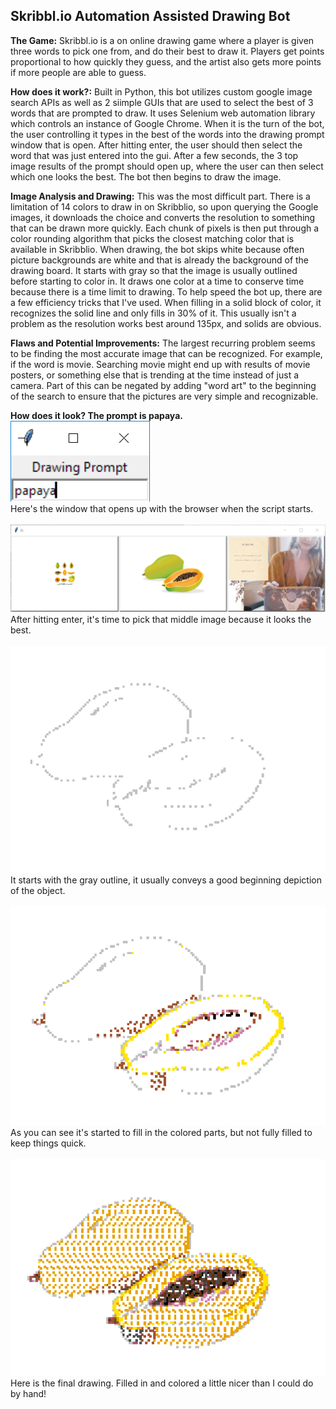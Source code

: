 ## Skribbl.io Automation Assisted Drawing Bot

**The Game:** Skribbl.io is a on online drawing game where a player is given three words to pick one from, and do their best to draw it. Players get points proportional to how quickly they guess, and the artist also gets more points if more people are able to guess. 

**How does it work?:** Built in Python, this bot utilizes custom google image search APIs as well as 2 siimple GUIs that are used to select the best of 3 words that are prompted to draw. It uses Selenium web automation library which controls an instance of Google Chrome. When it is the turn of the bot, the user controlling it types in the best of the words into the drawing prompt window that is open. After hitting enter, the user should then select the word that was just entered into the gui. After a few seconds, the 3 top image results of the prompt should open up, where the user can then select which one looks the best. The bot then begins to draw the image. 

**Image Analysis and Drawing:** This was the most difficult part. There is a limitation of 14 colors to draw in on Skribblio, so upon querying the Google images, it downloads the choice and converts the resolution to something that can be drawn more quickly. Each chunk of pixels is then put through a color rounding algorithm that picks the closest matching color that is available in Skribblio. When drawing, the bot skips white because often picture backgrounds are white and that is already the background of the drawing board. It starts with gray so that the image is usually outlined before starting to color in. It draws one color at a time to conserve time because there is a time limit to drawing. To help speed the bot up, there are a few efficiency tricks that I've used. When filling in a solid block of color, it recognizes the solid line and only fills in 30% of it. This usually isn't a problem as the resolution works best around 135px, and solids are obvious.

**Flaws and Potential Improvements:** The largest recurring problem seems to be finding the most accurate image that can be recognized. For example, if the word is movie. Searching movie might end up with results of movie posters, or something else that is trending at the time instead of just a camera. Part of this can be negated by adding "word art" to the beginning of the search to ensure that the pictures are very simple and recognizable. 


**How does it look? The prompt is papaya.**
<br>
<img src="images/drawing_prompt.png?raw=true"/>
<br>
Here's the window that opens up with the browser when the script starts. 
<br>
<br>
<img src="images/papaya_gui_selection.png?raw=true"/>
<br>
After hitting enter, it's time to pick that middle image because it looks the best.
<br>
<br>
<img src="images/papaya_start.png?raw=true"/>
<br>
It starts with the gray outline, it usually conveys a good beginning depiction of the object.
<br>
<br>
<img src="images/papaya_partial.png?raw=true"/>
<br>
As you can see it's started to fill in the colored parts, but not fully filled to keep things quick.
<br>
<br>
<img src="images/papaya_done.png?raw=true"/>
<br>
Here is the final drawing. Filled in and colored a little nicer than I could do by hand!
<br>
